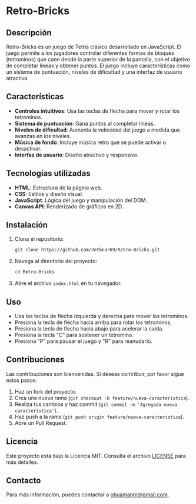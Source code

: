 # Retro-Bricks

## Descripción

Retro-Bricks es un juego de Tetris clásico desarrollado en JavaScript. El juego permite a los jugadores controlar diferentes formas de bloques (tetrominos) que caen desde la parte superior de la pantalla, con el objetivo de completar líneas y obtener puntos. El juego incluye características como un sistema de puntuación, niveles de dificultad y una interfaz de usuario atractiva.

## Características

- **Controles intuitivos**: Usa las teclas de flecha para mover y rotar los tetrominos.
- **Sistema de puntuación**: Gana puntos al completar líneas.
- **Niveles de dificultad**: Aumenta la velocidad del juego a medida que avanzas en los niveles.
- **Música de fondo**: Incluye música retro que se puede activar o desactivar.
- **Interfaz de usuario**: Diseño atractivo y responsivo.

## Tecnologías utilizadas

- **HTML**: Estructura de la página web.
- **CSS**: Estilos y diseño visual.
- **JavaScript**: Lógica del juego y manipulación del DOM.
- **Canvas API**: Renderizado de gráficos en 2D.

## Instalación

1. Clona el repositorio:
   ```bash
   git clone https://github.com/Jetbear69/Retro-Bricks.git
   ```
2. Navega al directorio del proyecto:
   ```bash
   cd Retro-Bricks
   ```
3. Abre el archivo `index.html` en tu navegador.

## Uso

- Usa las teclas de flecha izquierda y derecha para mover los tetrominos.
- Presiona la tecla de flecha hacia arriba para rotar los tetrominos.
- Presiona la tecla de flecha hacia abajo para acelerar la caída.
- Presiona la tecla "C" para sostener un tetromino.
- Presiona "P" para pausar el juego y "R" para reanudarlo.

## Contribuciones

Las contribuciones son bienvenidas. Si deseas contribuir, por favor sigue estos pasos:

1. Haz un fork del proyecto.
2. Crea una nueva rama (`git checkout -b feature/nueva-caracteristica`).
3. Realiza tus cambios y haz commit (`git commit -m 'Agregada nueva característica'`).
4. Haz push a la rama (`git push origin feature/nueva-caracteristica`).
5. Abre un Pull Request.

## Licencia

Este proyecto está bajo la Licencia MIT. Consulta el archivo [LICENSE](LICENSE) para más detalles.

## Contacto

Para más información, puedes contactar a [ohuamanm@gmail.com](mailto:ohuamanm@gmail.com).
